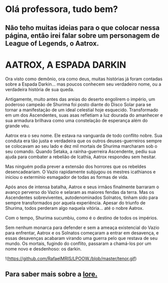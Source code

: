 # Olá professora, tudo bem?
## Não teho muitas ideias para o que colocar nessa página, então irei falar sobre um personagem de League of Legends, o Aatrox.


# AATROX, A ESPADA DARKIN
Ora visto como demônio, ora como deus, muitas histórias já foram contadas sobre a Espada Darkin... mas poucos conhecem seu verdadeiro nome, ou a verdadeira história de sua queda.

Antigamente, muito antes das areias do deserto engolirem o império, um poderoso campeão de Shurima foi posto diante do Disco Solar para se tornar a manifestação de um ideal celestial hoje esquecido. Transformado em um dos Ascendentes, suas asas refletiam a luz dourada do amanhecer e sua armadura brilhava como uma constelação de esperança além do grande véu.

Aatrox era o seu nome. Ele estava na vanguarda de todo conflito nobre. Sua conduta era tão justa e verdadeira que os outros deuses-guerreiros sempre se colocavam ao seu lado e dez mil mortais de Shurima marcharam sob o seu comando. Quando Setaka, a rainha-guerreira Ascendente, pediu sua ajuda para combater a rebelião de Icathia, Aatrox respondeu sem hesitar.

Mas ninguém podia prever a extensão dos horrores que os rebeldes desencadeariam. O Vazio rapidamente subjugou os mestres icathianos e iniciou o extermínio esmagador de todas as formas de vida.

Após anos de intensa batalha, Aatrox e seus irmãos finalmente barraram o avanço perverso do Vazio e selaram as maiores fendas da terra. Mas os Ascendentes sobreviventes, autodenominados Solnatos, tinham sido para sempre transformados por aquela experiência. Apesar do triunfo de Shurima, todos perderam algo naquela vitória... até o nobre Aatrox.

Com o tempo, Shurima sucumbiu, como é o destino de todos os impérios.

Sem nenhum monarca para defender e sem a ameaça existencial do Vazio para enfrentar, Aatrox e os Solnatos começaram a entrar em desavença, e essas desavenças acabaram virando uma guerra pelo que restava de seu mundo. Os mortais, fugindo do conflito, passaram a chamá-los por um nome novo e desdenhoso: os darkin.

!(https://github.com/RafaelMRIS/LPOOW./blob/master/tenor.gif)
## Para saber mais sobre a [lore.](https://universe.leagueoflegends.com/pt_BR/story/champion/aatrox/)

